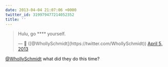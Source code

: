 ```yaml
---
date: 2013-04-04 21:07:06 +0000
twitter_id: 319979477214052352
title: ''
---
```


<blockquote class="twitter-tweet"><p lang="en" dir="ltr">Hulu, go **** yourself.</p>&mdash; 🤧 ([@WhollySchmidt](https://twitter.com/WhollySchmidt)) <a href="https://twitter.com/WhollySchmidt/status/319978421134438400?ref_src=twsrc%5Etfw">April 5, 2013</a></blockquote>
<script async src="https://platform.twitter.com/widgets.js" charset="utf-8"></script>

[@WhollySchmidt](https://twitter.com/WhollySchmidt) what did they do this time?

